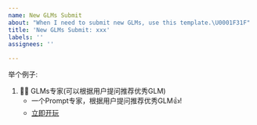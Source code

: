 ```yaml
---
name: New GLMs Submit
about: "When I need to submit new GLMs, use this template.\U0001F31F"
title: 'New GLMs Submit: xxx'
labels: ''
assignees: ''

---
```


举个例子:

1. 👍🏻 GLMs专家(可以根据用户提问推荐优秀GLM)
   - 一个Prompt专家，根据用户提问推荐优秀GLM👍!
   - [立即开玩]()
